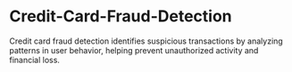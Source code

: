 # Credit-Card-Fraud-Detection
Credit card fraud detection identifies suspicious transactions by analyzing patterns in user behavior, helping prevent unauthorized activity and financial loss.
